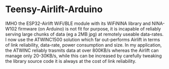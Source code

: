 # Teensy-Airlift-Arduino
IMHO the ESP32-Airlift WiFi/BLE module with its WiFiNINA library and NINA-W102 firmware (on Arduino) is not fit for purpose, it is incapable of reliably serving large chunks of data (eg a 2MB jpg) at remotely useable data-rates.
I now use the ATWINC1500 solution which far out-performs Airlift in terms of link reliability, data-rate, power consumption and size.
In my application, the ATWINC reliably trasmits data at over 800KB/s whereas the Airlift can manage only 20-30KB/s, while this can be increased by carefully tweaking the library source code it is always at the cost of link reliability.
